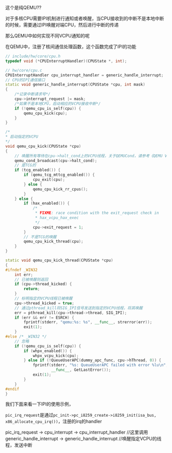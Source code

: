 
这个是纯QEMU??

对于多核CPU需要IPI机制进行通知或者唤醒，当CPU接收到的中断不是本地中断的时候，需要通过IPI唤醒对端CPU，然后进行中断的传递

那么QEMU中如何实现不同VCPU通知的呢

在QEMU中，注册了核间通信处理函数，这个函数完成了IPI的功能

```cpp
// include/hw/core/cpu.h
typedef void (*CPUInterruptHandler)(CPUState *, int);

// hw/core/cpu.c
CPUInterruptHandler cpu_interrupt_handler = generic_handle_interrupt;
// CPU的IPI通信接口
static void generic_handle_interrupt(CPUState *cpu, int mask)
{   
    /*记录中断请求号*/
    cpu->interrupt_request |= mask;
    /*如果不是本地CPU，启动相应的VCPU接收中断*/
    if (!qemu_cpu_is_self(cpu)) {
        qemu_cpu_kick(cpu);
    }
}
```

```cpp
/*
* 启动指定的VCPU
*/
void qemu_cpu_kick(CPUState *cpu)
{
    // 唤醒所有等待在cpu->halt_cond上的VCPU线程，关于QEMUCond，请参考《QEMU VCPU线程同步机制之QemuCond》
    qemu_cond_broadcast(cpu->halt_cond);
    // 是TCG的
    if (tcg_enabled()) {
        if (qemu_tcg_mttcg_enabled()) {
            cpu_exit(cpu);
        } else {
            qemu_cpu_kick_rr_cpus();
        }
    } else {
        if (hax_enabled()) {
            /*
             * FIXME: race condition with the exit_request check in
             * hax_vcpu_hax_exec
             */
            cpu->exit_request = 1;
        }
        // 不是TCG的唤醒
        qemu_cpu_kick_thread(cpu);
    }
}
```

```cpp
static void qemu_cpu_kick_thread(CPUState *cpu)
{
#ifndef _WIN32
    int err;
    // 已被唤醒则返回
    if (cpu->thread_kicked) {
        return;
    }
    // 标明指定的VCPU线程已被唤醒
    cpu->thread_kicked = true;
    // 通过pthread_kill将SIG_IPI信号发送到指定的VCPU线程，将其唤醒
    err = pthread_kill(cpu->thread->thread, SIG_IPI);
    if (err && err != ESRCH) {
        fprintf(stderr, "qemu:%s: %s", __func__, strerror(err));
        exit(1);
    }
#else /* _WIN32 */
    // 忽略
    if (!qemu_cpu_is_self(cpu)) {
        if (whpx_enabled()) {
            whpx_vcpu_kick(cpu);
        } else if (!QueueUserAPC(dummy_apc_func, cpu->hThread, 0)) {
            fprintf(stderr, "%s: QueueUserAPC failed with error %lu\n",
                    __func__, GetLastError());
            exit(1);
        }
    }
#endif
}
```

我们下面来看一下IPI的使用示例，

`pic_irq_request`是通过`pc_init->pc_i8259_create->i8259_init(isa_bus, x86_allocate_cpu_irq())`，注册的irq的handler

pic_irq_request
-> cpu_interrupt
-> cpu_interrupt_handler //这里调用 generic_handle_interrupt
-> generic_handle_interrupt //唤醒指定VCPU的线程，发送中断


